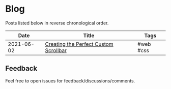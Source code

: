 # Blog

Posts listed below in reverse chronological order.

| Date       | Title                                                                                                   | Tags      |
| ---------- | ------------------------------------------------------------------------------------------------------- | --------- |
| 2021-06-02 | [Creating the Perfect Custom Scrollbar](posts/2021-06-02-creating-the-perfect-custom-scrollbar/post.md) | #web #css |

## Feedback

Feel free to open issues for feedback/discussions/comments.
